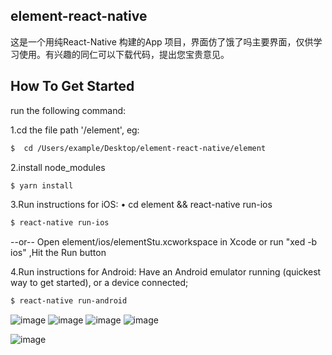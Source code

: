 ## element-react-native
这是一个用纯React-Native 构建的App 项目，界面仿了饿了吗主要界面，仅供学习使用。有兴趣的同仁可以下载代码，提出您宝贵意见。

## How To Get Started
 run the following command:
  
 1.cd  the file path '/element', eg:
```bash
$  cd /Users/example/Desktop/element-react-native/element  
```
 2.install node_modules
 
```bash
$ yarn install  
```
 3.Run instructions for iOS:
 • cd element && react-native run-ios
```bash
$ react-native run-ios 
```
--or--
Open element/ios/elementStu.xcworkspace in Xcode or run "xed -b ios" ,Hit the Run button

4.Run instructions for Android:
Have an Android emulator running (quickest way to get started), or a device connected; 
```bash
$ react-native run-android 
```
    
   ![image](https://github.com/manakiaHk/element-react-native/blob/master/screenshot/screenshot-home.png)
   ![image](https://github.com/manakiaHk/element-react-native/blob/master/screenshot/screenshot-discover.png)
   ![image](https://github.com/manakiaHk/element-react-native/blob/master/screenshot/screenshot-recomend.png)
   ![image](https://github.com/manakiaHk/element-react-native/blob/master/screenshot/screenshot-mine.png)

   
  
   
![image](https://github.com/manakiaHk/element-react-native/blob/master/demo-ios.gif)
